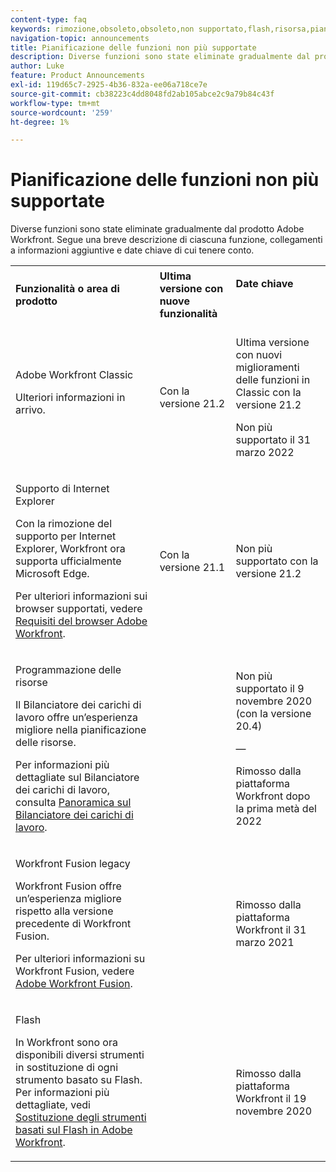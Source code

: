 ```yaml
---
content-type: faq
keywords: rimozione,obsoleto,obsoleto,non supportato,flash,risorsa,pianificazione
navigation-topic: announcements
title: Pianificazione delle funzioni non più supportate
description: Diverse funzioni sono state eliminate gradualmente dal prodotto Adobe Workfront. Segue una breve descrizione di ciascuna funzione, collegamenti a informazioni aggiuntive e date chiave di cui tenere conto.
author: Luke
feature: Product Announcements
exl-id: 119d65c7-2925-4b36-832a-ee06a718ce7e
source-git-commit: cb38223c4dd8048fd2ab105abce2c9a79b84c43f
workflow-type: tm+mt
source-wordcount: '259'
ht-degree: 1%

---
```


# Pianificazione delle funzioni non più supportate

Diverse funzioni sono state eliminate gradualmente dal prodotto Adobe Workfront. Segue una breve descrizione di ciascuna funzione, collegamenti a informazioni aggiuntive e date chiave di cui tenere conto.

<table style="table-layout:auto"> 
 <col> 
 <col data-mc-conditions=""> 
 <col> 
 <tbody> 
  <tr> 
   <td><b>Funzionalità o area di prodotto</b></td> 
   <td><strong>Ultima versione con nuove funzionalità</strong> </td> 
   <td> <p rowspan="2"><strong>Date chiave</strong> </p> <p rowspan="2"> </p> </td> 
  </tr> 
  <tr data-mc-conditions=""> 
   <td>Adobe Workfront Classic <p style="font-weight: normal;">Ulteriori informazioni in arrivo.</p> </td> 
   <td>Con la versione 21.2</td> 
   <td> <p>Ultima versione con nuovi miglioramenti delle funzioni in Classic con la versione 21.2</p> <p>Non più supportato il 31 marzo 2022</p> </td> 
  </tr> 
  <tr data-mc-conditions=""> 
   <td> <p>Supporto di Internet Explorer</p> <p>Con la rimozione del supporto per Internet Explorer, Workfront ora supporta ufficialmente Microsoft Edge. </p> <p>Per ulteriori informazioni sui browser supportati, vedere <a href="../../workfront-basics/workfront-browser-requirements.md" class="MCXref xref">Requisiti del browser Adobe Workfront</a>.</p> </td> 
   <td>Con la versione 21.1</td> 
   <td>Non più supportato con la versione 21.2</td> 
  </tr> 
  <tr> 
   <td> <p>Programmazione delle risorse</p> <p>Il Bilanciatore dei carichi di lavoro offre un’esperienza migliore nella pianificazione delle risorse.</p> <p>Per informazioni più dettagliate sul Bilanciatore dei carichi di lavoro, consulta <a href="../../resource-mgmt/workload-balancer/overview-workload-balancer.md">Panoramica sul Bilanciatore dei carichi di lavoro</a>.</p> </td> 
   <td> </td> 
   <td> <p>Non più supportato il 9 novembre 2020 (con la versione 20.4)</p> <p>—</p> <p>Rimosso dalla piattaforma Workfront dopo la prima metà del 2022</p> </td> 
  </tr> 
  <tr> 
   <td> <p>Workfront Fusion legacy</p> <p>Workfront Fusion offre un’esperienza migliore rispetto alla versione precedente di Workfront Fusion.</p> <p>Per ulteriori informazioni su Workfront Fusion, vedere <a href="https://experienceleague.adobe.com/en/docs/workfront-fusion/using/home">Adobe Workfront Fusion</a>.</p> </td> 
   <td> </td> 
   <td>Rimosso dalla piattaforma Workfront il 31 marzo 2021</td> 
  </tr> 
  <tr> 
   <td> <p>Flash</p> <p>In Workfront sono ora disponibili diversi strumenti in sostituzione di ogni strumento basato su Flash. Per informazioni più dettagliate, vedi <a href="../../product-announcements/announcements/announcement-archive/replace-flash-tools.md" class="MCXref xref">Sostituzione degli strumenti basati sul Flash in Adobe Workfront</a>.</p> </td> 
   <td> </td> 
   <td> <p> </p> <p>Rimosso dalla piattaforma Workfront il 19 novembre 2020</p> </td> 
  </tr> <!--
   <tr data-mc-conditions="QuicksilverOrClassic.Draft mode"> 
    <td> <p>Enhanced Authentication 1.0</p> <p>The method of migrating to the new Enhanced Authentication 2.0 depends on whether you are using Legacy Authentication or Enhanced Authentication 1.0. For more information, see <a href="../../administration-and-setup/manage-workfront/security/get-started-enhanced-authentication.md" class="MCXref xref">Enhanced Authentication overview</a>.</p> </td> 
    <td>&nbsp;</td> 
    <td>2021</td> 
   </tr>
  --> <!--
   <tr data-mc-conditions="QuicksilverOrClassic.Draft mode"> 
    <td> <p>Allowlist updates </p> <!--
      <p data-mc-conditions="QuicksilverOrClassic.Draft mode">Split</p>
     --> <!--
      <p data-mc-conditions="QuicksilverOrClassic.Draft mode">Email Service updated (MailGun)</p>
     --> </td>

</tr>

</tbody> 
</table>
